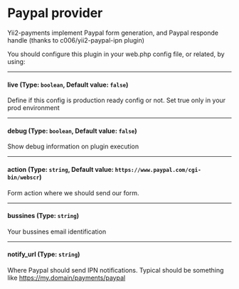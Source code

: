 # Paypal provider

Yii2-payments implement Paypal form generation, and Paypal responde handle (thanks to c006/yii2-paypal-ipn plugin)

You should configure this plugin in your web.php config file, or related, by using:

---

#### live (Type: `boolean`, Default value: `false`)

Define if this config is production ready config or not. Set true only in your
prod environment

---

#### debug (Type: `boolean`, Default value: `false`)

Show debug information on plugin execution

---

#### action (Type: `string`, Default value: `https://www.paypal.com/cgi-bin/webscr`)

Form action where we should send our form.

---

#### bussines (Type: `string`)

Your bussines email identification

---

#### notify_url (Type: `string`)

Where Paypal should send IPN notifications. Typical should be something like
https://my.domain/payments/paypal

